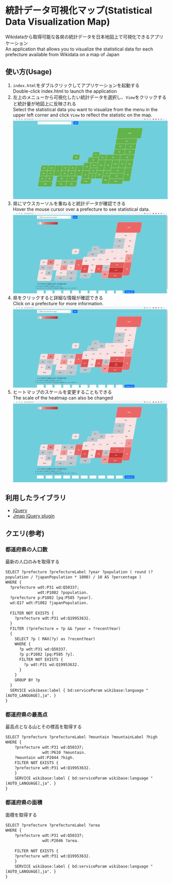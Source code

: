 # 統計データ可視化マップ(Statistical Data Visualization Map)
Wikidataから取得可能な各県の統計データを日本地図上で可視化できるアプリケーション  
An application that allows you to visualize the statistical data for each prefecture available from Wikidata on a map of Japan  


## 使い方(Usage)
1. `index.html`をダブルクリックしてアプリケーションを起動する  
Double-click index.html to launch the application  
2. 左上のメニューから可視化したい統計データを選択し、`View`をクリックすると統計量が地図上に反映される  
Select the statistical data you want to visualize from the menu in the upper left corner and click `View` to reflect the statistic on the map.  
![1](./gif/1_View.gif)
1. 県にマウスカーソルを重ねると統計データが確認できる  
Hover the mouse cursor over a prefecture to see statistical data.  
![2](./gif/2_Hover.gif)
1. 県をクリックすると詳細な情報が確認できる  
Click on a prefecture for more information.  
![3](./gif/3_Modal.gif)
1. ヒートマップのスケールを変更することもできる  
The scale of the heatmap can also be changed   
![4](./gif/4_Heatmap.gif)

## 利用したライブラリ
* [jQuery](https://jquery.com/)
* [Jmap jQuery plugin](https://yugokimura.github.io/jmap/)


## クエリ(参考)
### 都道府県の人口数
最新の人口のみを取得する
```
SELECT ?prefecture ?prefectureLabel ?year ?population ( round (?population / ?japanPopulation * 1000) / 10 AS ?percentage )
WHERE {
  ?prefecture wdt:P31 wd:Q50337;
              wdt:P1082 ?population.
  ?prefecture p:P1082 [pq:P585 ?year].
  wd:Q17 wdt:P1082 ?japanPopulation.
  
  FILTER NOT EXISTS {
    ?prefecture wdt:P31 wd:Q19953632.
  }
  FILTER (?prefecture = ?p && ?year = ?recentYear)
  {
    SELECT ?p ( MAX(?y) as ?recentYear)
    WHERE {
      ?p wdt:P31 wd:Q50337.
      ?p p:P1082 [pq:P585 ?y].
      FILTER NOT EXISTS {
        ?p wdt:P31 wd:Q19953632.
      }
    }
    GROUP BY ?p
  }
  SERVICE wikibase:label { bd:serviceParam wikibase:language "[AUTO_LANGUAGE],ja". }
}
```

### 都道府県の最高点
最高点となる山とその標高を取得する
```
SELECT ?prefecture ?prefectureLabel ?mountain ?mountainLabel ?high
WHERE {
    ?prefecture wdt:P31 wd:Q50337;
                wdt:P610 ?mountain.
    ?mountain wdt:P2044 ?high.
    FILTER NOT EXISTS {
    ?prefecture wdt:P31 wd:Q19953632.
    }
    SERVICE wikibase:label { bd:serviceParam wikibase:language "[AUTO_LANGUAGE],ja". }
}    
```

### 都道府県の面積
面積を取得する
```
SELECT ?prefecture ?prefectureLabel ?area 
WHERE {
    ?prefecture wdt:P31 wd:Q50337;
                wdt:P2046 ?area.
    
    FILTER NOT EXISTS {
    ?prefecture wdt:P31 wd:Q19953632.
    }
    SERVICE wikibase:label { bd:serviceParam wikibase:language "[AUTO_LANGUAGE],ja". }
}
```